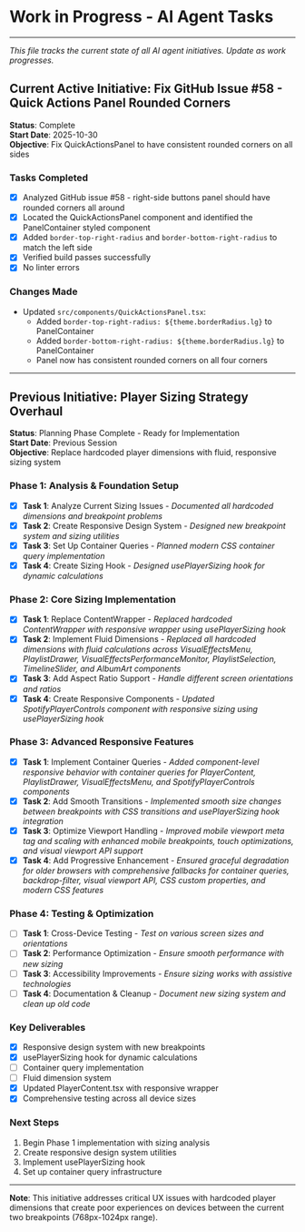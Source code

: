 # Work in Progress - AI Agent Tasks

---

*This file tracks the current state of all AI agent initiatives. Update as work progresses.*

## Current Active Initiative: Fix GitHub Issue #58 - Quick Actions Panel Rounded Corners

**Status**: Complete  
**Start Date**: 2025-10-30  
**Objective**: Fix QuickActionsPanel to have consistent rounded corners on all sides

### Tasks Completed
- [x] Analyzed GitHub issue #58 - right-side buttons panel should have rounded corners all around
- [x] Located the QuickActionsPanel component and identified the PanelContainer styled component
- [x] Added `border-top-right-radius` and `border-bottom-right-radius` to match the left side
- [x] Verified build passes successfully
- [x] No linter errors

### Changes Made
- Updated `src/components/QuickActionsPanel.tsx`:
  - Added `border-top-right-radius: ${theme.borderRadius.lg}` to PanelContainer
  - Added `border-bottom-right-radius: ${theme.borderRadius.lg}` to PanelContainer
  - Panel now has consistent rounded corners on all four corners

---

## Previous Initiative: Player Sizing Strategy Overhaul

**Status**: Planning Phase Complete - Ready for Implementation  
**Start Date**: Previous Session  
**Objective**: Replace hardcoded player dimensions with fluid, responsive sizing system

### Phase 1: Analysis & Foundation Setup
- [x] **Task 1**: Analyze Current Sizing Issues - *Documented all hardcoded dimensions and breakpoint problems*
- [x] **Task 2**: Create Responsive Design System - *Designed new breakpoint system and sizing utilities*
- [x] **Task 3**: Set Up Container Queries - *Planned modern CSS container query implementation*
- [x] **Task 4**: Create Sizing Hook - *Designed usePlayerSizing hook for dynamic calculations*

### Phase 2: Core Sizing Implementation
- [x] **Task 1**: Replace ContentWrapper - *Replaced hardcoded ContentWrapper with responsive wrapper using usePlayerSizing hook*
- [x] **Task 2**: Implement Fluid Dimensions - *Replaced all hardcoded dimensions with fluid calculations across VisualEffectsMenu, PlaylistDrawer, VisualEffectsPerformanceMonitor, PlaylistSelection, TimelineSlider, and AlbumArt components*
- [x] **Task 3**: Add Aspect Ratio Support - *Handle different screen orientations and ratios*
- [x] **Task 4**: Create Responsive Components - *Updated SpotifyPlayerControls component with responsive sizing using usePlayerSizing hook*

### Phase 3: Advanced Responsive Features
- [x] **Task 1**: Implement Container Queries - *Added component-level responsive behavior with container queries for PlayerContent, PlaylistDrawer, VisualEffectsMenu, and SpotifyPlayerControls components*
- [x] **Task 2**: Add Smooth Transitions - *Implemented smooth size changes between breakpoints with CSS transitions and usePlayerSizing hook integration*
- [x] **Task 3**: Optimize Viewport Handling - *Improved mobile viewport meta tag and scaling with enhanced mobile breakpoints, touch optimizations, and visual viewport API support*
- [x] **Task 4**: Add Progressive Enhancement - *Ensured graceful degradation for older browsers with comprehensive fallbacks for container queries, backdrop-filter, visual viewport API, CSS custom properties, and modern CSS features*

### Phase 4: Testing & Optimization
- [ ] **Task 1**: Cross-Device Testing - *Test on various screen sizes and orientations*
- [ ] **Task 2**: Performance Optimization - *Ensure smooth performance with new sizing*
- [ ] **Task 3**: Accessibility Improvements - *Ensure sizing works with assistive technologies*
- [ ] **Task 4**: Documentation & Cleanup - *Document new sizing system and clean up old code*

### Key Deliverables
- [x] Responsive design system with new breakpoints
- [x] usePlayerSizing hook for dynamic calculations
- [ ] Container query implementation
- [ ] Fluid dimension system
- [x] Updated PlayerContent.tsx with responsive wrapper
- [x] Comprehensive testing across all device sizes

### Next Steps
1. Begin Phase 1 implementation with sizing analysis
2. Create responsive design system utilities
3. Implement usePlayerSizing hook
4. Set up container query infrastructure

---

**Note**: This initiative addresses critical UX issues with hardcoded player dimensions that create poor experiences on devices between the current two breakpoints (768px-1024px range).